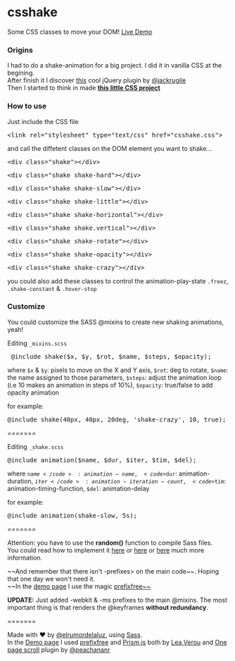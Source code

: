 csshake
=======

Some CSS classes to move your DOM!
<a href="http://elrumordelaluz.github.io/csshake/">Live Demo</a>

<h3>Origins</h3>
<p>I had to do a shake-animation for a big project. I did it in vanilla CSS at the begining.<br>After finish it I discover <a class="shake shake-constant shake-little" href="http://jackrugile.com/jrumble/">this</a> cool jQuery plugin by <a class="shake" href="https://twitter.com/jackrugile">@jackrugile</a><br> Then I started to think in made <strong><a href="http://elrumordelaluz.github.io/csshake/">this little CSS project</a></strong></p>

<h3>How to use</h3>
<p>
Just include the CSS file <pre>&lt;link rel="stylesheet" type="text/css" href="csshake.css"&gt;</pre>
and call the diffetent classes on the DOM element you want to shake...
<pre>&lt;div class="shake"&gt;&lt;/div&gt;</pre>
<pre>&lt;div class="shake shake-hard"&gt;&lt;/div&gt;</pre>
<pre>&lt;div class="shake shake-slow"&gt;&lt;/div&gt;</pre>
<pre>&lt;div class="shake shake-little"&gt;&lt;/div&gt;</pre>
<pre>&lt;div class="shake shake-horizontal"&gt;&lt;/div&gt;</pre>
<pre>&lt;div class="shake shake.vertical"&gt;&lt;/div&gt;</pre>
<pre>&lt;div class="shake shake-rotate"&gt;&lt;/div&gt;</pre>
<pre>&lt;div class="shake shake-opacity"&gt;&lt;/div&gt;</pre>
<pre>&lt;div class="shake shake-crazy"&gt;&lt;/div&gt;</pre>
you could also add these classes to control the animation-play-state <code>.freez</code>, <code>.shake-constant</code> &amp; <code>.hover-stop</code>
</p>


<h3>Customize</h3>
<p>You could customize the SASS @mixins to create new shaking animations, yeah!</p>
Editing <code>_mixins.scss</code>
<pre> @include shake($x, $y, $rot, $name, $steps, $opacity);</pre>
where <code>$x</code> & <code>$y</code>: pixels to move on the X and Y axis,
		  <code>$rot</code>: deg to rotate,
		  <code>$name</code>: the name assigned to those parameters,
		  <code>$steps</code>: adjust the animation loop (i.e 10 makes an animation in steps of 10%),
		  <code>$opacity</code>: true/false to add opacity animation
<p>for example:
<pre>@include shake(40px, 40px, 20deg, 'shake-crazy', 10, true);</pre>
</p>

=======

Editing <code>_shake.scss</code>
<pre>@include animation($name, $dur, $iter, $tim, $del);</pre>
where <code>$name</code>: animation-name,
		  <code>$dur</code>: animation-duration,
		  <code>$iter</code>: animation-iteration-count,
		  <code>$tim</code>: animation-timing-function,
		  <code>$del</code>: animation-delay
<p>for example:
<pre>@include animation(shake-slow, 5s);</pre>
</p>

=======

<p>Attention: you have to use the <strong>random()</strong> function to compile Sass files. <br>You could read how to implement it <a href="https://github.com/nex3/sass/pull/968" class="shake freez">here</a> or <a href="http://blog.codepen.io/2013/09/17/adding-random-function-sass/" class="shake shake-hard freez">here</a> or <a href="http://hugogiraudel.com/2013/10/17/sass-random/" class="shake shake-rotate freez">here</a> much more information.</p>
~~And remember that there isn't -prefixes> on the main code~~. Hoping that one day we won't need it.<br>~~In the <a href="http://elrumordelaluz.github.io/csshake/">demo page</a> I use the magic <a href="http://leaverou.github.io/prefixfree/">prefixfree~~</a></p>
<p><strong>UPDATE:</strong> Just added -webkit &amp; -ms prefixes to the main @mixins. The most important thing is that renders the @keyframes <strong>without redundancy</strong>.</p>

=======


<footer>Made with ♥ by <a class="shake shake-constant hover-stop" href="http://twitter.com/elrumordelaluz">@elrumordelaluz</a>, using <a href="http://sass-lang.com/">Sass</a>.<br>In the <a href="http://elrumordelaluz.github.io/csshake/">Demo page</a> I used <a href="http://leaverou.github.io/prefixfree/">prefixfree</a> and <a href="http://prismjs.com/">Prism.js</a> both by <a href="http://twitter.com/LeaVerou">Lea Verou</a> and <a href="https://github.com/peachananr/onepage-scroll">One page scroll</a> plugin by <a href="https://twitter.com/peachananr">@peachananr</a> </footer>
